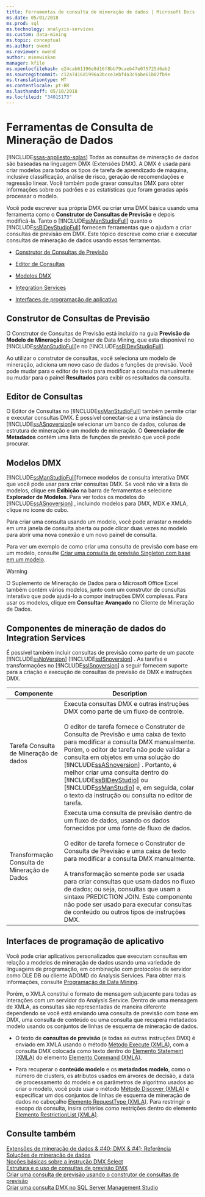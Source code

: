 ```yaml
---
title: Ferramentas de consulta de mineração de dados | Microsoft Docs
ms.date: 05/01/2018
ms.prod: sql
ms.technology: analysis-services
ms.custom: data-mining
ms.topic: conceptual
ms.author: owend
ms.reviewer: owend
author: minewiskan
manager: kfile
ms.openlocfilehash: e24cab61196e8d16f8bb79caeb47e075725d6ab2
ms.sourcegitcommit: c12a7416d1996a3bcce3ebf4a3c9abe61b02fb9e
ms.translationtype: MT
ms.contentlocale: pt-BR
ms.lasthandoff: 05/10/2018
ms.locfileid: "34015173"
---
```

# <a name="data-mining-query-tools"></a>Ferramentas de Consulta de Mineração de Dados
[!INCLUDE[ssas-appliesto-sqlas](../../includes/ssas-appliesto-sqlas.md)]
  Todas as consultas de mineração de dados são baseadas na linguagem DMX (Extensões DMX). A DMX é usada para criar modelos para todos os tipos de tarefa de aprendizado de máquina, inclusive classificação, análise de risco, geração de recomendações e regressão linear. Você também pode gravar consultas DMX para obter informações sobre os padrões e as estatísticas que foram geradas após processar o modelo.  
  
 Você pode escrever sua própria DMX ou criar uma DMX básica usando uma ferramenta como o **Construtor de Consultas de Previsão** e depois modificá-la. Tanto o [!INCLUDE[ssManStudioFull](../../includes/ssmanstudiofull-md.md)] quanto o [!INCLUDE[ssBIDevStudioFull](../../includes/ssbidevstudiofull-md.md)] fornecem ferramentas que o ajudam a criar consultas de previsão em DMX. Este tópico descreve como criar e executar consultas de mineração de dados usando essas ferramentas.  
  
-   [Construtor de Consultas de Previsão](#bkmk_Builder)  
  
-   [Editor de Consultas](#bkmk_QueryEditor)  
  
-   [Modelos DMX](#bkmk_Templates)  
  
-   [Integration Services](#bkmk_SSIS)  
  
-   [Interfaces de programação de aplicativo](#bkmk_API)  
  
##  <a name="bkmk_Builder"></a> Construtor de Consultas de Previsão  
 O Construtor de Consultas de Previsão está incluído na guia **Previsão do Modelo de Mineração** do Designer de Data Mining, que esta disponível no [!INCLUDE[ssManStudioFull](../../includes/ssmanstudiofull-md.md)]e no [!INCLUDE[ssBIDevStudioFull](../../includes/ssbidevstudiofull-md.md)].  
  
 Ao utilizar o construtor de consultas, você seleciona um modelo de mineração, adiciona um novo caso de dados e funções de previsão. Você pode mudar para o editor de texto para modificar a consulta manualmente ou mudar para o painel **Resultados** para exibir os resultados da consulta.  
  
##  <a name="bkmk_QueryEditor"></a> Editor de Consultas  
 O Editor de Consultas no [!INCLUDE[ssManStudioFull](../../includes/ssmanstudiofull-md.md)] também permite criar e executar consultas DMX. É possível conectar-se a uma instância do [!INCLUDE[ssASnoversion](../../includes/ssasnoversion-md.md)]e selecionar um banco de dados, colunas de estrutura de mineração e um modelo de mineração. O **Gerenciador de Metadados** contém uma lista de funções de previsão que você pode procurar.  
  
##  <a name="bkmk_Templates"></a> Modelos DMX  
 [!INCLUDE[ssManStudioFull](../../includes/ssmanstudiofull-md.md)]fornece modelos de consulta interativa DMX que você pode usar para criar consultas DMX. Se você não vir a lista de modelos, clique em **Exibição** na barra de ferramentas e selecione **Explorador de Modelos**. Para ver todos os modelos do [!INCLUDE[ssASnoversion](../../includes/ssasnoversion-md.md)] , incluindo modelos para DMX, MDX e XMLA, clique no ícone do cubo.  
  
 Para criar uma consulta usando um modelo, você pode arrastar o modelo em uma janela de consulta aberta ou pode clicar duas vezes no modelo para abrir uma nova conexão e um novo painel de consulta.  
  
 Para ver um exemplo de como criar uma consulta de previsão com base em um modelo, consulte [Criar uma consulta de previsão Singleton com base em um modelo](../../analysis-services/data-mining/create-a-singleton-prediction-query-from-a-template.md).  
  
> [!WARNING]  
>  O Suplemento de Mineração de Dados para o Microsoft Office Excel também contém vários modelos, junto com um construtor de consultas interativo que pode ajudá-lo a compor instruções DMX complexas. Para usar os modelos, clique em **Consulta**e **Avançado** no Cliente de Mineração de Dados.  
  
##  <a name="bkmk_SSIS"></a> Componentes de mineração de dados do Integration Services  
 É possível também incluir consultas de previsão como parte de um pacote [!INCLUDE[ssNoVersion](../../includes/ssnoversion-md.md)] [!INCLUDE[ssISnoversion](../../includes/ssisnoversion-md.md)] . As tarefas e transformações no [!INCLUDE[ssISnoversion](../../includes/ssisnoversion-md.md)] a seguir fornecem suporte para a criação e execução de consultas de previsão de DMX e instruções DMX.  
  
|Componente|Description|  
|---------------|-----------------|  
|Tarefa Consulta de Mineração de dados|Executa consultas DMX e outras instruções DMX como parte de um fluxo de controle.<br /><br /> O editor de tarefa fornece o Construtor de Consulta de Previsão e uma caixa de texto para modificar a consulta DMX manualmente. Porém, o editor de tarefa não pode validar a consulta em objetos em uma solução do [!INCLUDE[ssASnoversion](../../includes/ssasnoversion-md.md)] . Portanto, é melhor criar uma consulta dentro do [!INCLUDE[ssBIDevStudio](../../includes/ssbidevstudio-md.md)] ou [!INCLUDE[ssManStudio](../../includes/ssmanstudio-md.md)] e, em seguida, colar o texto da instrução ou consulta no editor de tarefa.|  
|Transformação Consulta de Mineração de Dados|Executa uma consulta de previsão dentro de um fluxo de dados, usando os dados fornecidos por uma fonte de fluxo de dados.<br /><br /> O editor de tarefa fornece o Construtor de Consulta de Previsão e uma caixa de texto para modificar a consulta DMX manualmente.<br /><br /> A transformação somente pode ser usada para criar consultas que usam dados no fluxo de dados; ou seja, consultas que usam a sintaxe PREDICTION JOIN. Este componente não pode ser usado para executar consultas de conteúdo ou outros tipos de instruções DMX.|  
  
##  <a name="bkmk_API"></a> Interfaces de programação de aplicativo  
 Você pode criar aplicativos personalizados que executam consultas em relação a modelos de mineração de dados usando uma variedade de linguagens de programação, em combinação com protocolos de servidor como OLE DB ou cliente ADOMD do Analysis Services. Para obter mais informações, consulte [Programação de Data Mining](../../analysis-services/data-mining-programming.md).  
  
 Porém, o XMLA constitui o formato de mensagem subjacente para todas as interações com um servidor do Analysis Service. Dentro de uma mensagem de XMLA, as consultas são representadas de maneira diferente dependendo se você está enviando uma consulta de previsão com base em DMX, uma consulta de conteúdo ou uma consulta que recupera metadados modelo usando os conjuntos de linhas de esquema de mineração de dados.  
  
-   O texto de **consultas de previsão** (e todas as outras instruções DMX) é enviado em XMLA usando o método [Método Execute &#40;XMLA&#41;](../../analysis-services/xmla/xml-elements-methods-execute.md), com a consulta DMX colocada como texto dentro do [Elemento Statement &#40;XMLA&#41;](../../analysis-services/xmla/xml-elements-commands/statement-element-xmla.md) do elemento [Elemento Command &#40;XMLA&#41;](../../analysis-services/xmla/xml-elements-properties/command-element-xmla.md).  
  
-   Para recuperar o **conteúdo modelo** e os **metadados modelo**, como o número de clusters, os atributos usados em árvores de decisão, a data de processamento do modelo e os parâmetros de algoritmo usados ao criar o modelo, você pode usar o método [Método Discover &#40;XMLA&#41;](../../analysis-services/xmla/xml-elements-methods-discover.md) e especificar um dos conjuntos de linhas de esquema de mineração de dados no cabeçalho [Elemento RequestType &#40;XMLA&#41;](../../analysis-services/xmla/xml-elements-properties/requesttype-element-xmla.md). Para restringir o escopo da consulta, insira critérios como restrições dentro do elemento [Elemento RestrictionList &#40;XMLA&#41;](../../analysis-services/xmla/xml-elements-properties/restrictionlist-element-xmla.md).  
  
## <a name="see-also"></a>Consulte também  
 [Extensões de mineração de dados & #40; DMX & #41; Referência](../../dmx/data-mining-extensions-dmx-reference.md)   
 [Soluções de mineração de dados](../../analysis-services/data-mining/data-mining-solutions.md)   
 [Noções básicas sobre a instrução DMX Select](../../dmx/understanding-the-dmx-select-statement.md)   
 [Estrutura e o uso de consultas de previsão DMX](../../dmx/structure-and-usage-of-dmx-prediction-queries.md)   
 [Criar uma consulta de previsão usando o construtor de consultas de previsão](../../analysis-services/data-mining/create-a-prediction-query-using-the-prediction-query-builder.md)   
 [Criar uma consulta DMX no SQL Server Management Studio](../../analysis-services/data-mining/create-a-dmx-query-in-sql-server-management-studio.md)  
  
  
